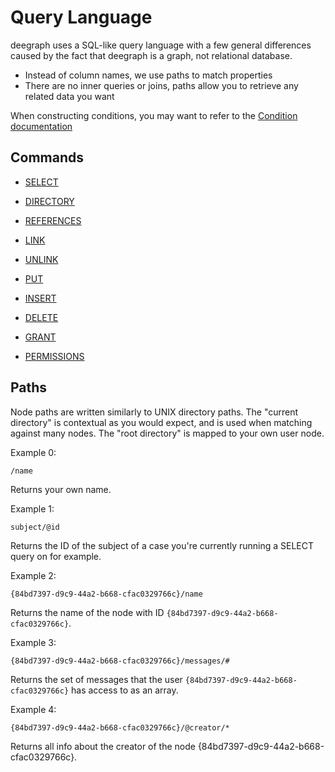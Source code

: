 # Query Language

deegraph uses a SQL-like query language with a few general differences caused by the fact that deegraph is a graph, not relational database.

+ Instead of column names, we use paths to match properties
+ There are no inner queries or joins, paths allow you to retrieve any related data you want

When constructing conditions, you may want to refer to the [Condition documentation](conditions.md)

## Commands

+ [SELECT](query-select.md)
+ [DIRECTORY](query-directory.md)
+ [REFERENCES](query-references.md)

+ [LINK](query-link.md)
+ [UNLINK](query-unlink.md)

+ [PUT](query-put.md)
+ [INSERT](query-insert.md)
+ [DELETE](query-delete.md)

+ [GRANT](query-grant.md)
+ [PERMISSIONS](query-permissions.md)

## Paths

Node paths are written similarly to UNIX directory paths. The "current directory" is contextual as you would expect, and is used when matching against many nodes. The "root directory" is mapped to your own user node.

Example 0:

```
/name
```
Returns your own name.

Example 1:

```
subject/@id
```
Returns the ID of the subject of a case you're currently running a SELECT query on for example.

Example 2:
```
{84bd7397-d9c9-44a2-b668-cfac0329766c}/name
```
Returns the name of the node with ID `{84bd7397-d9c9-44a2-b668-cfac0329766c}`.

Example 3:
```
{84bd7397-d9c9-44a2-b668-cfac0329766c}/messages/#
```
Returns the set of messages that the user `{84bd7397-d9c9-44a2-b668-cfac0329766c}` has access to as an array.

Example 4:

```
{84bd7397-d9c9-44a2-b668-cfac0329766c}/@creator/*
```
Returns all info about the creator of the node {84bd7397-d9c9-44a2-b668-cfac0329766c}.
